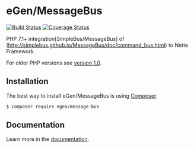 eGen/MessageBus
======
[![Build Status](https://travis-ci.org/egendev/message-bus.svg?branch=master)](https://travis-ci.org/egendev/message-bus)
[![Coverage Status](https://coveralls.io/repos/github/egendev/message-bus/badge.svg?branch=master)](https://coveralls.io/github/egendev/message-bus?branch=master)

PHP 7.1+ integration[SimpleBus/MessageBus] of (http://simplebus.github.io/MessageBus/doc/command_bus.html) to Nette Framework.

For older PHP versions see [version 1.0](https://github.com/egendev/message-bus/tree/1.0).

Installation
------------

The best way to install eGen/MessageBus is using  [Composer](http://getcomposer.org/):

```sh
$ composer require egen/message-bus
```


Documentation
------------

Learn more in the [documentation](https://github.com/egendev/message-bus/blob/master/docs/en/index.md).
